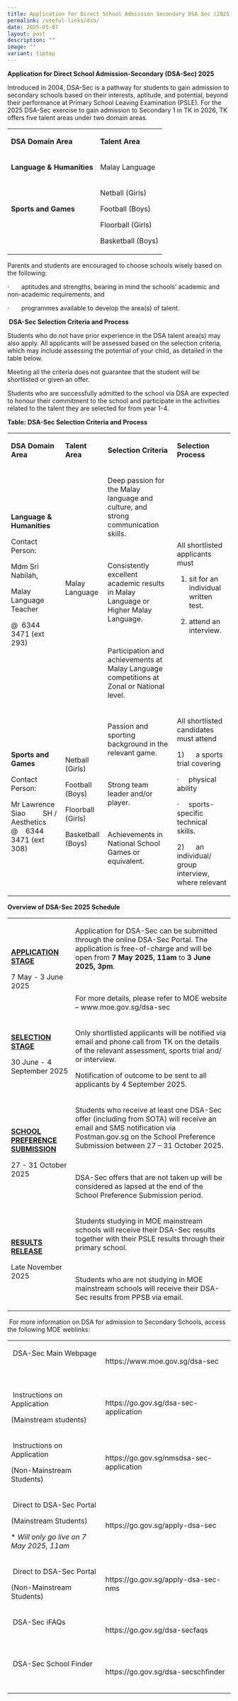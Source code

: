 ```yaml
---
title: Application for Direct School Admission Secondary DSA Sec (2025)
permalink: /useful-links/dsa/
date: 2025-05-07
layout: post
description: ""
image: ""
variant: tiptap
---
```

<p><strong>Application for Direct School Admission-Secondary (DSA-Sec) 2025</strong>
</p>
<p>Introduced in 2004, DSA-Sec is a pathway for students to gain admission
to secondary schools based on their interests, aptitude, and potential,
beyond their performance at Primary School Leaving Examination (PSLE).
For the 2025 DSA-Sec exercise to gain admission to Secondary 1 in TK in
2026, TK offers five talent areas under two domain areas.</p>
<table style="minWidth: 50px">
<colgroup>
<col>
<col>
</colgroup>
<tbody>
<tr>
<td rowspan="1" colspan="1">
<p><strong>DSA Domain Area</strong>
</p>
</td>
<td rowspan="1" colspan="1">
<p><strong>Talent Area</strong>
</p>
</td>
</tr>
<tr>
<td rowspan="1" colspan="1">
<p><strong>Language &amp; Humanities</strong>
</p>
</td>
<td rowspan="1" colspan="1">
<p>Malay Language</p>
</td>
</tr>
<tr>
<td rowspan="1" colspan="1">
<p><strong>Sports and Games</strong>
</p>
<p>&nbsp;</p>
</td>
<td rowspan="1" colspan="1">
<p>Netball (Girls)</p>
<p>Football (Boys)</p>
<p>Floorball (Girls)</p>
<p>Basketball (Boys)</p>
</td>
</tr>
</tbody>
</table>
<p>Parents and students are encouraged to choose schools wisely based on
the following:</p>
<p>·&nbsp;&nbsp;&nbsp;&nbsp;&nbsp;&nbsp; aptitudes and strengths, bearing
in mind the schools’ academic and non-academic requirements, and</p>
<p>·&nbsp;&nbsp;&nbsp;&nbsp;&nbsp;&nbsp; programmes available to develop
the area(s) of talent.</p>
<p><strong>&nbsp;DSA-Sec Selection Criteria and Process</strong>
</p>
<p>Students who do not have prior experience in the DSA talent area(s) may
also apply. All applicants will be assessed based on the selection criteria,
which may include assessing the potential of your child, as detailed in
the table below.</p>
<p>Meeting all the criteria does not guarantee that the student will be shortlisted
or given an offer.</p>
<p>Students who are successfully admitted to the school via DSA are expected
to honour their commitment to the school and participate in the activities
related to the talent they are selected for from year 1-4.</p>
<p><strong>Table: DSA-Sec Selection Criteria and Process</strong>
</p>
<table style="minWidth: 100px">
<colgroup>
<col>
<col>
<col>
<col>
</colgroup>
<tbody>
<tr>
<td rowspan="1" colspan="1">
<p><strong>DSA Domain Area</strong>
</p>
</td>
<td rowspan="1" colspan="1">
<p><strong>Talent Area</strong>
</p>
</td>
<td rowspan="1" colspan="1">
<p><strong>Selection Criteria</strong>
</p>
</td>
<td rowspan="1" colspan="1">
<p><strong>Selection Process</strong>
</p>
</td>
</tr>
<tr>
<td rowspan="1" colspan="1">
<p><strong>Language &amp; Humanities</strong>
</p>
<p>Contact Person:</p>
<p>Mdm Sri Nabilah,</p>
<p>Malay Language Teacher</p>
<p>@&nbsp; 6344 3471 (ext 293)</p>
<p><strong>&nbsp;</strong>
</p>
</td>
<td rowspan="1" colspan="1">
<p>Malay Language</p>
</td>
<td rowspan="1" colspan="1">
<p>Deep passion for the Malay language and culture, and strong communication
skills.</p>
<p>&nbsp;</p>
<p>Consistently excellent academic results in Malay Language or Higher Malay
Language.</p>
<p>&nbsp;</p>
<p>Participation and achievements at Malay Language competitions at Zonal
or National level.</p>
</td>
<td rowspan="1" colspan="1">
<p>All shortlisted applicants must</p>
<ol data-tight="true" class="tight">
<li>
<p>sit for an individual written test.</p>
</li>
<li>
<p>attend an interview.</p>
</li>
</ol>
</td>
</tr>
<tr>
<td rowspan="1" colspan="1">
<p><strong>Sports and Games</strong>
</p>
<p>Contact Person:</p>
<p>Mr Lawrence Siao&nbsp;&nbsp;&nbsp;&nbsp;&nbsp;&nbsp;&nbsp;&nbsp; SH /
Aesthetics @&nbsp;&nbsp;&nbsp; 6344 3471 (ext 308)</p>
</td>
<td rowspan="1" colspan="1">
<p>Netball (Girls)</p>
<p>Football (Boys)</p>
<p>Floorball (Girls)</p>
<p>Basketball (Boys)</p>
</td>
<td rowspan="1" colspan="1">
<p>Passion and sporting background in the relevant game.</p>
<p>&nbsp;</p>
<p>Strong team leader and/or player.</p>
<p>&nbsp;</p>
<p>Achievements in National School Games or equivalent.</p>
<p>&nbsp;</p>
</td>
<td rowspan="1" colspan="1">
<p>All shortlisted candidates must attend</p>
<p>1)&nbsp;&nbsp;&nbsp;&nbsp;&nbsp; a sports trial covering</p>
<p>·&nbsp;&nbsp;&nbsp;&nbsp; physical ability</p>
<p>·&nbsp;&nbsp;&nbsp;&nbsp; sports-specific technical skills.</p>
<p>2)&nbsp;&nbsp;&nbsp;&nbsp;&nbsp; an individual/ group interview, where
relevant</p>
</td>
</tr>
</tbody>
</table>
<p><strong>Overview of DSA-Sec 2025 Schedule</strong>
</p>
<table style="minWidth: 50px">
<colgroup>
<col>
<col>
</colgroup>
<tbody>
<tr>
<td rowspan="1" colspan="1">
<p><strong><u>APPLICATION STAGE</u></strong>
</p>
<p>7 May - 3 June 2025</p>
</td>
<td rowspan="1" colspan="1">
<p>Application for DSA-Sec can be submitted through the online DSA-Sec Portal.
The application is free-of-charge and will be open from <strong>7 May 2025, 11am </strong>to <strong>3 June 2025, 3pm</strong>.</p>
<p>&nbsp;</p>
<p>For more details, please refer to MOE website – <a rel="noopener noreferrer nofollow" target="_blank">www.moe.gov.sg/dsa-sec</a> &nbsp;</p>
</td>
</tr>
<tr>
<td rowspan="1" colspan="1">
<p><strong><u>SELECTION STAGE</u></strong>
</p>
<p>30 June - 4 September 2025
<br>
<br>
</p>
</td>
<td rowspan="1" colspan="1">
<p>Only shortlisted applicants will be notified via email and phone call
from TK on the details of the relevant assessment, sports trial and/ or
interview.</p>
<p>Notification of outcome to be sent to all applicants by 4 September 2025.</p>
</td>
</tr>
<tr>
<td rowspan="1" colspan="1">
<p><strong><u>SCHOOL PREFERENCE SUBMISSION</u></strong>
</p>
<p>27 - 31 October 2025</p>
</td>
<td rowspan="1" colspan="1">
<p>Students who receive at least one DSA-Sec offer (including from SOTA)
will receive an email and SMS notification via <a rel="noopener noreferrer nofollow" target="_blank">Postman.gov.sg</a> on
the School Preference Submission between 27 – 31 October 2025.</p>
<p>&nbsp;</p>
<p>DSA-Sec offers that are not taken up will be considered as lapsed at the
end of the School Preference Submission period.</p>
</td>
</tr>
<tr>
<td rowspan="1" colspan="1">
<p><strong><u>RESULTS RELEASE</u></strong>
</p>
<p>Late November 2025</p>
</td>
<td rowspan="1" colspan="1">
<p>Students studying in MOE mainstream schools will receive their DSA-Sec
results together with their PSLE results through their primary school.</p>
<p>&nbsp;</p>
<p>Students who are not studying in MOE mainstream schools will receive their
DSA-Sec results from PPSB via email.</p>
</td>
</tr>
</tbody>
</table>
<p>&nbsp;For more information on DSA for admission to Secondary Schools,
access the following MOE weblinks:</p>
<table style="minWidth: 50px">
<colgroup>
<col>
<col>
</colgroup>
<tbody>
<tr>
<td rowspan="1" colspan="1">
<p>&nbsp;DSA-Sec Main Webpage</p>
<p>&nbsp;</p>
</td>
<td rowspan="1" colspan="1">
<p><a rel="noopener noreferrer nofollow" target="_blank">https://www.moe.gov.sg/dsa-sec</a>
</p>
</td>
</tr>
<tr>
<td rowspan="1" colspan="1">
<p>&nbsp;Instructions on Application</p>
<p>(Mainstream students)</p>
</td>
<td rowspan="1" colspan="1">
<p><a rel="noopener noreferrer nofollow" target="_blank">https://go.gov.sg/dsa-sec-application</a>
</p>
</td>
</tr>
<tr>
<td rowspan="1" colspan="1">
<p>&nbsp;Instructions on Application</p>
<p>(Non-Mainstream Students)</p>
</td>
<td rowspan="1" colspan="1">
<p><a rel="noopener noreferrer nofollow" target="_blank">https://go.gov.sg/nmsdsa-sec-application</a>
</p>
</td>
</tr>
<tr>
<td rowspan="1" colspan="1">
<p>&nbsp;Direct to DSA-Sec Portal</p>
<p>(Mainstream Students)</p>
<p>* <em>Will only go live on 7 May 2025, 11am</em>
</p>
</td>
<td rowspan="1" colspan="1">
<p><a rel="noopener noreferrer nofollow" target="_blank">https://go.gov.sg/apply-dsa-sec</a>
</p>
</td>
</tr>
<tr>
<td rowspan="1" colspan="1">
<p>&nbsp;Direct to DSA-Sec Portal</p>
<p>(Non-Mainstream Students)</p>
</td>
<td rowspan="1" colspan="1">
<p><a rel="noopener noreferrer nofollow" target="_blank">https://go.gov.sg/apply-dsa-sec-nms</a>
</p>
</td>
</tr>
<tr>
<td rowspan="1" colspan="1">
<p>&nbsp;DSA-Sec iFAQs</p>
<p>&nbsp;</p>
</td>
<td rowspan="1" colspan="1">
<p><a rel="noopener noreferrer nofollow" target="_blank">https://go.gov.sg/dsa-secfaqs</a>
</p>
</td>
</tr>
<tr>
<td rowspan="1" colspan="1">
<p>&nbsp;DSA-Sec School Finder</p>
<p>&nbsp;</p>
</td>
<td rowspan="1" colspan="1">
<p><a rel="noopener noreferrer nofollow" target="_blank">https://go.gov.sg/dsa-secschfinder</a>
</p>
</td>
</tr>
</tbody>
</table>
<p>&nbsp;</p>